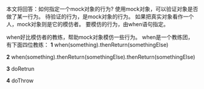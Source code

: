 本文将回答：如何指定一个mock对象的行为?
使用mock对象，可以验证对象是否做了某一行为。
待验证的行为，是mock对象的行为。
如果把真实对象看作一个人，mock对象则是它的模仿者。
要模仿的行为，由when语句指定。

when好比模仿者的教练，帮助mock对象模仿一些行为。
when是一个教练团，有下面四位教练：
**1** when(something).thenReturn(somethingElse)



**2** when(something).thenReturn(somethingElse).thenReturn(somethingElse)

**3** doRetrun

**4** doThrow